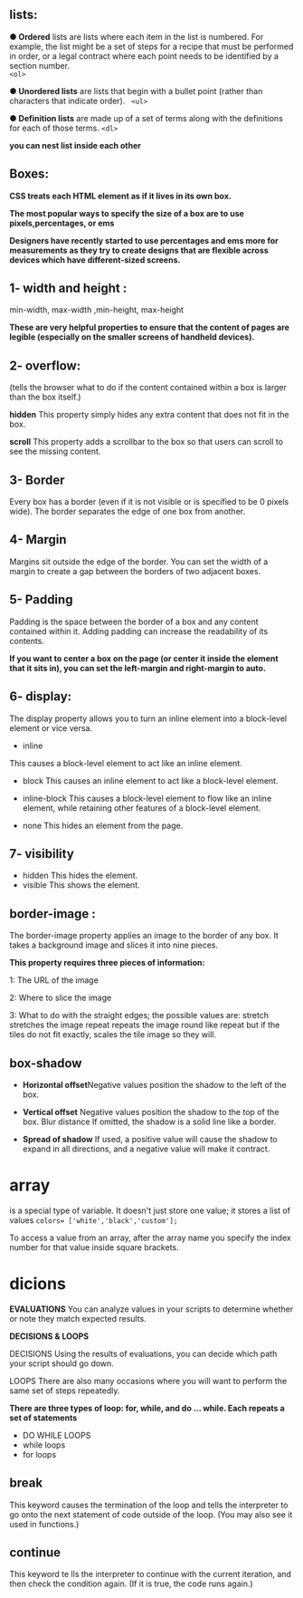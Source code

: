 ## lists:
**● Ordered** lists are lists where each item in the list is
numbered. For example, the list might be a set of steps for
a recipe that must be performed in order, or a legal contract
where each point needs to be identified by a section
number.   
`<ol>`

**● Unordered lists** are lists that begin with a bullet point
(rather than characters that indicate order). ` <ul>`

**● Definition lists** are made up of a set of terms along with the definitions for each of those terms. `<dl>`

**you can nest list inside each other**

## Boxes:
**CSS treats each HTML element as if it lives in its own box.**

**The most popular ways to specify the size of a box are to use pixels,percentages, or ems**

**Designers
have recently started to use percentages and ems more for measurements as they try to create designs that are flexible across devices which have different-sized screens.**

## 1- width and height :
 min-width, max-width ,min-height, max-height

 **These are very helpful properties to ensure that the content of pages are legible (especially on the smaller screens of handheld devices).**

 ## 2- overflow: 
 (tells the browser what to do if the content contained within a box is larger than the box itself.)

 **hidden** This property simply hides any extra content that does not fit in the box.

**scroll** This property adds a scrollbar to the box so that users can scroll to see the missing content.

## 3- Border

Every box has a border (even if it is not visible or is specified to be 0 pixels wide). The border separates the edge of one box from another.

## 4- Margin

Margins sit outside the edge of the border. You can set the
width of a margin to create a gap between the borders of two
adjacent boxes.
## 5- Padding
Padding is the space between the border of a box and any
content contained within it. Adding padding can increase the
readability of its contents.


**If you want to center a box on the page (or center it inside
the element that it sits in), you can set the left-margin and
right-margin to auto.**


## 6- display:
The display property allows you to turn an inline element into a block-level element or vice versa.
+ inline

This causes a block-level
element to act like an inline
element.

+ block This causes an inline element to act like a block-level element.

+ inline-block This causes a block-level element to flow like an inline element, while retaining other features of a block-level element.

+ none This hides an element from the page.

## 7- visibility
 + hidden
This hides the element.
 + visible
This shows the element.


## border-image :
The border-image property applies an image to the border of
any box. It takes a background image and slices it into nine
pieces.


**This property requires three pieces of information:**

1: The URL of the image

2: Where to slice the image

3: What to do with the straight edges; the possible values are:
stretch stretches the image repeat repeats the image round like repeat but if the tiles do not fit exactly, scales
the tile image so they will.

## box-shadow
+ **Horizontal offset**Negative values position the
shadow to the left of the box.

+ **Vertical offset** Negative values position the
shadow to the top of the box. Blur distance If omitted, the shadow is a solid
line like a border.

+ **Spread of shadow** If used, a positive value will
cause the shadow to expand in all directions, and a negative
value will make it contract.


# array 
is a special type of variable. It doesn't
just store one value; it stores a list of values
`colors= ['white','black','custom'];`

To access a value from an array, after the array name you specify the index number for that value inside square brackets.


# dicions
**EVALUATIONS** You can analyze values in your scripts to determine whether or note they match expected results.

**DECISIONS & LOOPS**

DECISIONS Using the results of evaluations, you can decide which path your script should go down.

LOOPS There are also many occasions where you will
want to perform the same set of steps repeatedly.

**There are three types of loop: for, while, and
do ... while. Each repeats a set of statements**

+ DO WHILE LOOPS
+ while loops
+ for loops

 ## break
This keyword causes the
termination of the loop and tells
the interpreter to go onto the
next statement of code outside
of the loop. (You may also see it
used in functions.)

## continue
This keyword te lls the interpreter
to continue with the current
iteration, and then check the
condition again. (If it is true, the
code runs again.)

